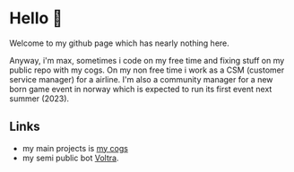# Hello 👋

Welcome to my github page which has nearly nothing here.

Anyway, i'm max, sometimes i code on my free time and fixing stuff on my public repo with my cogs. On my non free time i work as a CSM (customer service manager) for a airline. I'm also a community manager for a new born game event in norway which is expected to run its first event next summer (2023).

## Links
- my main projects is [my cogs](https://github.com/ltzmax/maxcogs)
- my semi public bot [Voltra](https://voltrabot.com).
